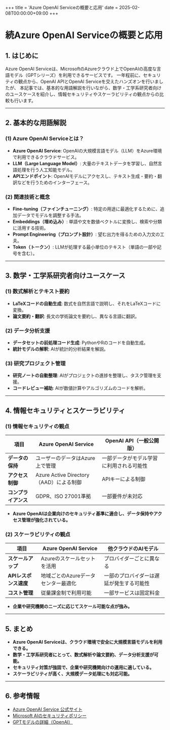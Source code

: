 +++
title = 'Azure OpenAI Serviceの概要と応用'
date = 2025-02-08T00:00:00+09:00
+++

# 続Azure OpenAI Serviceの概要と応用

## 1. はじめに

Azure OpenAI Serviceは、MicrosoftのAzureクラウド上でOpenAIの高度な言語モデル（GPTシリーズ）を利用できるサービスです。
一年程前に、セキュリティの観点から、OpenAI APIとOpenAI Serviceを交えたハンズオンを行いましたが、
本記事では、基本的な用語解説を行いながら、数学・工学系研究者向けのユースケースを紹介し、情報セキュリティやスケーラビリティの観点からの比較も行います。

---

## 2. 基本的な用語解説

### **(1) Azure OpenAI Serviceとは？**
- **Azure OpenAI Service**: OpenAIの大規模言語モデル（LLM）をAzure環境で利用できるクラウドサービス。
- **LLM（Large Language Model）**: 大量のテキストデータを学習し、自然言語処理を行う人工知能モデル。
- **APIエンドポイント**: OpenAIモデルにアクセスし、テキスト生成・要約・翻訳などを行うためのインターフェース。

### **(2) 関連技術と概念**
- **Fine-tuning（ファインチューニング）**: 特定の用途に最適化するために、追加データでモデルを調整する手法。
- **Embeddings（埋め込み）**: 単語や文を数値ベクトルに変換し、検索や分類に活用する技術。
- **Prompt Engineering（プロンプト設計）**: 望む出力を得るための入力文の工夫。
- **Token（トークン）**: LLMが処理する最小単位のテキスト（単語の一部や記号を含む）。

---

## 3. 数学・工学系研究者向けユースケース

### **(1) 数式解析とテキスト要約**
- **LaTeXコードの自動生成**: 数式を自然言語で説明し、それをLaTeXコードに変換。
- **論文要約・翻訳**: 長文の学術論文を要約し、異なる言語に翻訳。

### **(2) データ分析支援**
- **データセットの前処理コード生成**: PythonやRのコードを自動生成。
- **統計モデルの解釈**: AIが統計的分析結果を解説。

### **(3) 研究プロジェクト管理**
- **研究ノートの自動整理**: AIがプロジェクトの進捗を整理し、タスク管理を支援。
- **コードレビュー補助**: AIが数値計算やアルゴリズムのコードを解析。

---

## 4. 情報セキュリティとスケーラビリティ

### **(1) 情報セキュリティの観点**
| 項目 | Azure OpenAI Service | OpenAI API（一般公開版） |
|------|-------------------|--------------------|
| **データの保持** | ユーザーのデータはAzure上で管理 | 一部データがモデル学習に利用される可能性 |
| **アクセス制御** | Azure Active Directory（AAD）による制御 | APIキーによる制御 |
| **コンプライアンス** | GDPR、ISO 27001準拠 | 一部要件が未対応 |

- **Azure OpenAIは企業向けのセキュリティ基準に適合し、データ保持やアクセス管理が強化されている。**

### **(2) スケーラビリティの観点**
| 項目 | Azure OpenAI Service | 他クラウドのAIモデル |
|------|-------------------|--------------------|
| **スケールアップ** | Azureのスケールセットを活用 | プロバイダーごとに異なる |
| **APIレスポンス速度** | 地域ごとのAzureデータセンター最適化 | 一部のプロバイダーは遅延が発生する可能性 |
| **コスト管理** | 従量課金制で利用可能 | 一部サービスは固定料金 |

- **企業や研究機関のニーズに応じてスケール可能な点が強み。**

---

## 5. まとめ

- **Azure OpenAI Serviceは、クラウド環境で安全に大規模言語モデルを利用できる。**
- **数学・工学系研究者にとって、数式解析や論文要約、データ分析支援が可能。**
- **セキュリティ対策が強固で、企業や研究機関向けの運用に適している。**
- **スケーラビリティが高く、大規模データ処理にも対応可能。**

---

## 6. 参考情報
- [Azure OpenAI Service 公式サイト](https://azure.microsoft.com/ja-jp/products/cognitive-services/openai-service/)
- [Microsoft AIのセキュリティポリシー](https://learn.microsoft.com/ja-jp/security/)
- [GPTモデルの詳細（OpenAI）](https://openai.com/research/)

